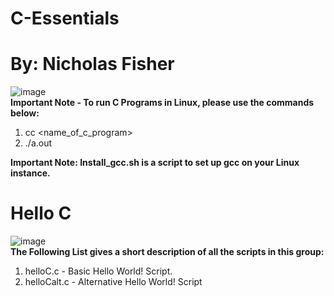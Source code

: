 # C-Essentials <br />
# By: Nicholas Fisher <br />
![image](https://github.com/FishyStix12/C-Essentials/assets/102126354/f56906dc-6370-4cd7-9555-daa74c63023b) <br />
**Important Note - To run C Programs in Linux, please use the commands below:** <br />
1. cc <name_of_c_program> <br/>
2. ./a.out <br/>

**Important Note: Install_gcc.sh is a script to set up gcc on your Linux instance.**

# Hello C
![image](https://github.com/FishyStix12/C-Essentials/assets/102126354/5aa9b359-01d9-455a-90dd-f29b8b44856a) <br />
**The Following List gives a short description of all the scripts in this group:** <br />
1. helloC.c - Basic Hello World! Script. 
2. helloCalt.c - Alternative Hello World! Script 
